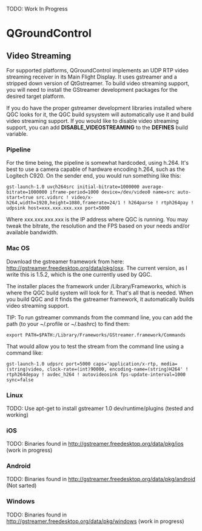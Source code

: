 TODO: Work In Progress

# QGroundControl

## Video Streaming

For supported platforms, QGroundControl implements an UDP RTP video streaming receiver in its Main Flight Display. It uses gstreamer and a stripped down version of QtGstreamer.
To build video streaming support, you will need to install the GStreamer development packages for the desired target platform.

If you do have the proper gstreamer development libraries installed where QGC looks for it, the QGC build sysystem will automatically use it and build video streaming support. If you would like to disable video streaming support, you can add **DISABLE_VIDEOSTREAMING** to the **DEFINES** build variable.

### Pipeline

For the time being, the pipeline is somewhat hardcoded, using h.264. It's best to use a camera capable of hardware encoding h.264, such as the Logitech C920. On the sender end, you would run something like this:

```
gst-launch-1.0 uvch264src initial-bitrate=1000000 average-bitrate=1000000 iframe-period=1000 device=/dev/video0 name=src auto-start=true src.vidsrc ! video/x-h264,width=1920,height=1080,framerate=24/1 ! h264parse ! rtph264pay ! udpsink host=xxx.xxx.xxx.xxx port=5000
```

Where xxx.xxx.xxx.xxx is the IP address where QGC is running. You may tweak the bitrate, the resolution and the FPS based on your needs and/or available bandwidth.

### Mac OS

Download the gstreamer framework from here: http://gstreamer.freedesktop.org/data/pkg/osx. The current version, as I write this is 1.5.2, which is the one currently used by QGC.

The installer places the framework under /Library/Frameworks, which is where the QGC build system will look for it. That's all that is needed. When you build QGC and it finds the gstreamer framework, it automatically builds video streaming support.

TIP: To run gstreamer commands from the command line, you can add the path (to your ~/.profile or ~/.bashrc) to find them:
```
export PATH=$PATH:/Library/Frameworks/GStreamer.framework/Commands
```

That would allow you to test the stream from the command line using a command like:
```
gst-launch-1.0 udpsrc port=5000 caps='application/x-rtp, media=(string)video, clock-rate=(int)90000, encoding-name=(string)H264' ! rtph264depay ! avdec_h264 ! autovideosink fps-update-interval=1000 sync=false
```

### Linux

TODO: Use apt-get to install gstreamer 1.0 dev/runtime/plugins
(tested and working)

### iOS

TODO: Binaries found in http://gstreamer.freedesktop.org/data/pkg/ios
(work in progress)

### Android

TODO: Binaries found in http://gstreamer.freedesktop.org/data/pkg/android
(Not sarted)

### Windows

TODO: Binaries found in http://gstreamer.freedesktop.org/data/pkg/windows
(work in progress)

